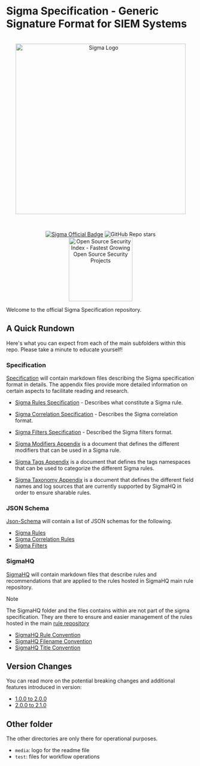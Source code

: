 # Sigma Specification - Generic Signature Format for SIEM Systems

<a href="https://sigmahq.io/">
<p align="center">
<br />
<picture>
  <source media="(prefers-color-scheme: dark)" srcset="./media/images/sigma_logo_dark.png">
  <img width="454" alt="Sigma Logo" src="./media/images/sigma_logo_light.png">
</picture>
</p>
</a>
<br />

<p align="center">
<a href="https://sigmahq.io/"><img src="https://cdn.jsdelivr.net/gh/SigmaHQ/sigmahq.github.io@master/images/Sigma%20Official%20Badge.svg" alt="Sigma Official Badge"></a> <img alt="GitHub Repo stars" src="https://img.shields.io/github/stars/SigmaHQ/sigma-specification">
<br />
<a href="https://opensourcesecurityindex.io/" target="_blank" rel="noopener">
<img style="width: 170px;" src="https://opensourcesecurityindex.io/badge.svg" alt="Open Source Security Index - Fastest Growing Open Source Security Projects" width="170" />
</a>
</p>

Welcome to the official Sigma Specification repository.

## A Quick Rundown

Here's what you can expect from each of the main subfolders within this repo. Please take a minute to educate yourself!

### Specification

[Specification](./specification/) will contain markdown files describing the Sigma specification format in details. The appendix files provide more detailed information on certain aspects to facilitate reading and research.

- [Sigma Rules Specification](./specification/sigma-rules-specification.md) - Describes what constitute a Sigma rule.

- [Sigma Correlation Specification](./specification/sigma-correlation-rules-specification.md) - Describes the Sigma correlation format.

- [Sigma Filters Specification](./specification/sigma-filters-specification.md) - Described the Sigma filters format.

- [Sigma Modifiers Appendix](./specification/sigma-appendix-modifiers.md) is a document that defines the different modifiers that can be used in a Sigma rule.

- [Sigma Tags Appendix](./specification/sigma-appendix-tags.md) is a document that defines the tags namespaces that can be used to categorize the different Sigma rules.

- [Sigma Taxonomy Appendix](./specification/sigma-appendix-taxonomy.md) is a document that defines the different field names and log sources that are currently supported by SigmaHQ in order to ensure sharable rules.

### JSON Schema

[Json-Schema](./json-schema/) will contain a list of JSON schemas for the following.

- [Sigma Rules](./json-schema/sigma-detection-rule-schema.json)
- [Sigma Correlation Rules](./json-schema/sigma-correlation-rules-schema.json)
- [Sigma Filters](./json-schema/sigma-filters-schema.json)

### SigmaHQ

[SigmaHQ](./sigmahq/) will contain markdown files that describe rules and recommendations that are applied to the rules hosted in SigmaHQ main rule repository.

> [!NOTE]
> The SigmaHQ folder and the files contains within are not part of the sigma specification. They are there to ensure and easier management of the rules hosted in the main [rule repository](https://github.com/SigmaHQ/sigma/tree/master/rules)

- [SigmaHQ Rule Convention](./sigmahq/sigmahq-rule-convention.md)
- [SigmaHQ Filename Convention](./sigmahq/sigmahq-filename-convention.md)
- [SigmaHQ Title Convention](./sigmahq/sigmahq-title-convention.md)

## Version Changes

You can read more on the potential breaking changes and additional features introduced in version:

- [1.0.0 to 2.0.0](./other/version-1.0-2.0.md)
- [2.0.0 to 2.1.0](./other/version-2.0-2.1.md)

## Other folder

The other directories are only there for operational purposes.

- `media`: logo for the readme file
- `test`: files for workflow operations
